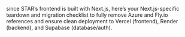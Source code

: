 since STAR’s frontend is built with Next.js, here’s your Next.js-specific teardown and migration checklist to fully remove Azure and Fly.io references and ensure clean deployment to Vercel (frontend), Render (backend), and Supabase (database/auth).